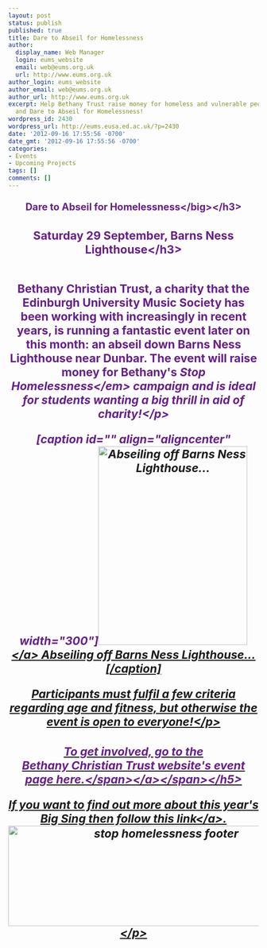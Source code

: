 ```yaml
---
layout: post
status: publish
published: true
title: Dare to Abseil for Homelessness
author:
  display_name: Web Manager
  login: eums_website
  email: web@eums.org.uk
  url: http://www.eums.org.uk
author_login: eums_website
author_email: web@eums.org.uk
author_url: http://www.eums.org.uk
excerpt: Help Bethany Trust raise money for homeless and vulnerable people in Scotland
  and Dare to Abseil for Homelessness!
wordpress_id: 2430
wordpress_url: http://eums.eusa.ed.ac.uk/?p=2430
date: '2012-09-16 17:55:56 -0700'
date_gmt: '2012-09-16 17:55:56 -0700'
categories:
- Events
- Upcoming Projects
tags: []
comments: []
---
```

<h3 style="text-align: center; color: #672088;"><big>Dare to Abseil for Homelessness<&#47;big><&#47;h3></p>
<h3 style="text-align: center; color: #672088;">Saturday 29 September, Barns Ness Lighthouse<&#47;h3><br />
&nbsp;</p>
<p>Bethany Christian Trust, a charity that the Edinburgh University Music Society has been working with increasingly in recent years, is running a fantastic event later on this month: an abseil down Barns Ness Lighthouse near Dunbar. The event will raise money for Bethany's <em>Stop Homelessness<&#47;em> campaign and is ideal for students wanting a big thrill in aid of charity!<&#47;p></p>
<p>[caption id="" align="aligncenter" width="300"]<a href="http:&#47;&#47;www.bethanychristiantrust.com&#47;wp&#47;wp-content&#47;uploads&#47;Lighthouse.jpg"><img class=" " title="Abseiling off Barns Ness Lighthouse..." src="http:&#47;&#47;www.bethanychristiantrust.com&#47;wp&#47;wp-content&#47;uploads&#47;Lighthouse.jpg" alt="Abseiling off Barns Ness Lighthouse..." width="300" height="400" &#47;><&#47;a> Abseiling off Barns Ness Lighthouse...[&#47;caption]</p>
<p>Participants must fulfil a few criteria regarding age and fitness, but otherwise the event is open to everyone!<&#47;p></p>
<h5 style="text-align: center; color: #672088;"><span style="color: #672088;"><a title="Go to the Bethany Trust website" href="http:&#47;&#47;www.bethanychristiantrust.com&#47;?p=5353" target="_blank"><span style="color: #672088;">To get involved, go to the<br>Bethany Christian Trust website's event page here.<&#47;span><&#47;a><&#47;span><&#47;h5></p>
<p>If you want to find out more about this year's Big Sing then follow <a title="#bethanybigsing" href="http:&#47;&#47;eums.eusa.ed.ac.uk&#47;2012&#47;bigsing2012&#47;">this link<&#47;a>.<br />
<img src="http:&#47;&#47;eums.eusa.ed.ac.uk&#47;wp-content&#47;uploads&#47;images&#47;w620&#47;bigsing_footer.png" alt="stop homelessness footer" width="620" height="202" &#47;><&#47;p></p>
